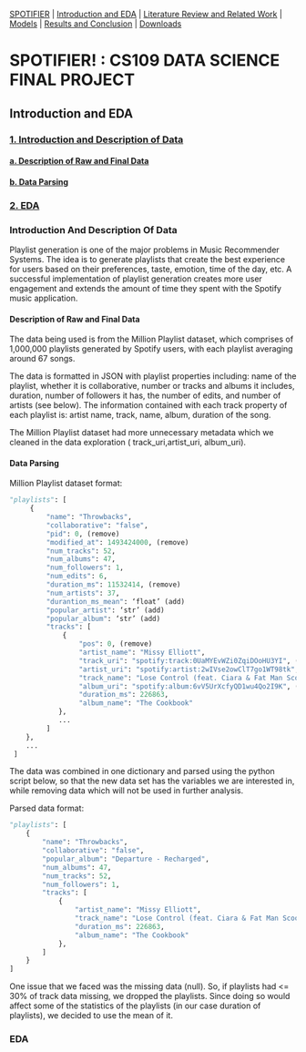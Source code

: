 [SPOTIFIER](https://heli18.github.io/CS109_Spotifier/) |
[Introduction and EDA](https://heli18.github.io/CS109_Spotifier/intro) |
[Literature Review and Related Work](https://heli18.github.io/CS109_Spotifier/lit) |
[Models](https://heli18.github.io/CS109_Spotifier/models) |
[Results and Conclusion](https://heli18.github.io/CS109_Spotifier/results) |
[Downloads](https://heli18.github.io/CS109_Spotifier/downloads) 

# SPOTIFIER! : CS109 DATA SCIENCE FINAL PROJECT

## Introduction and EDA

### [1. Introduction and Description of Data](#introduction-and-description-of-data)
#### [a. Description of Raw and Final Data](#description-of-raw-and-final-data)
#### [b. Data Parsing](#data-parsing)
### [2. EDA](#eda)

### Introduction And Description Of Data

Playlist generation is one of the major problems in Music Recommender Systems. The idea is to generate playlists that create the best experience for users based on their preferences, taste, emotion, time of the day, etc. A successful implementation of playlist generation creates more user engagement and extends the amount of time they spent with the Spotify music application.

#### Description of Raw and Final Data

The data being used is from the Million Playlist dataset, which comprises of 1,000,000 playlists generated by Spotify users, with each playlist averaging around 67 songs.

The data is formatted in JSON with playlist properties including: name of the playlist, whether it is collaborative, number or tracks and albums it includes, duration, number of followers it has, the number of edits, and number of artists (see below). The information contained with each track property of each playlist is: artist name, track, name, album, duration of the song.

The Million Playlist dataset had more unnecessary metadata which we cleaned in the data exploration ( track_uri,artist_uri, album_uri). 


#### Data Parsing

Million Playlist dataset format:
```python
"playlists": [
	 {
		 "name": "Throwbacks",
		 "collaborative": "false",
		 "pid": 0, (remove)
		 "modified_at": 1493424000, (remove)
		 "num_tracks": 52,
		 "num_albums": 47,
		 "num_followers": 1,
		 "num_edits": 6,
		 "duration_ms": 11532414, (remove)
		 "num_artists": 37,
		 "durantion_ms_mean": ‘float’ (add)
		 "popular_artist": ‘str’ (add)
		 "popular_album": ‘str’ (add)
		 "tracks": [
			 {
				 "pos": 0, (remove)
				 "artist_name": "Missy Elliott",
				 "track_uri": "spotify:track:0UaMYEvWZi0ZqiDOoHU3YI", (remove)
				 "artist_uri": "spotify:artist:2wIVse2owClT7go1WT98tk", (remove)
				 "track_name": "Lose Control (feat. Ciara & Fat Man Scoop)",
				 "album_uri": "spotify:album:6vV5UrXcfyQD1wu4Qo2I9K", (remove)
				 "duration_ms": 226863,
				 "album_name": "The Cookbook"
		 	},
		 	...
		 ]
 	},
 	...
 ]
```

The data was combined in one dictionary and parsed using the python script below, so that the new data set has the variables we are interested in, while removing data which will not be used in further analysis.

Parsed data format:
```python
"playlists": [
	{
		"name": "Throwbacks",
		"collaborative": "false",
		"popular_album": "Departure - Recharged",
		"num_albums": 47,
		"num_tracks": 52,
		"num_followers": 1,
		"tracks": [
			{
				"artist_name": "Missy Elliott",
				"track_name": "Lose Control (feat. Ciara & Fat Man Scoop)",
				"duration_ms": 226863,
				"album_name": "The Cookbook"
			},
		]
	}
]
```

One issue that we faced was the missing data (null). So, if playlists had <= 30% of track data missing, we dropped the playlists. Since doing so would affect some of the statistics of the playlists (in our case duration of playlists), we decided to use the mean of it. 

### EDA
